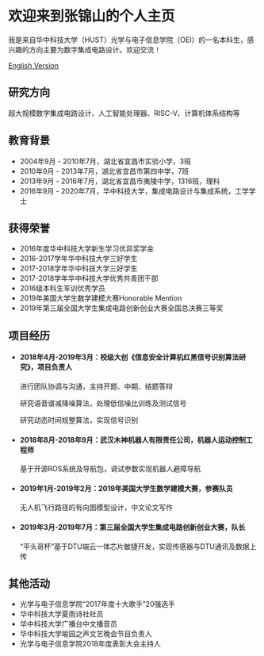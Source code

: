 # 欢迎来到张锦山的个人主页

我是来自华中科技大学（HUST）光学与电子信息学院（OEI）的一名本科生，感兴趣的方向主要为数字集成电路设计。欢迎交流！

[English Version](index-en.md)

## 研究方向

超大规模数字集成电路设计、人工智能处理器、RISC-V、计算机体系结构等

## 教育背景

- 2004年9月 - 2010年7月，湖北省宜昌市实验小学，3班
- 2010年9月 - 2013年7月，湖北省宜昌市第四中学，7班
- 2013年9月 - 2016年7月，湖北省宜昌市夷陵中学，1316班，理科
- 2016年9月 - 2020年7月，华中科技大学，集成电路设计与集成系统，工学学士

## 获得荣誉

- 2016年度华中科技大学新生学习优异奖学金
- 2016-2017学年华中科技大学三好学生
- 2017-2018学年华中科技大学三好学生
- 2017-2018学年华中科技大学优秀共青团干部
- 2016级本科生军训优秀学员
- 2019年美国大学生数学建模大赛Honorable Mention
- 2019年第三届全国大学生集成电路创新创业大赛全国总决赛三等奖

## 项目经历

- #### 2018年4月-2019年3月：校级大创《信息安全计算机红黑信号识别算法研究》，项目负责人

  进行团队协调与沟通，主持开题、中期、结题答辩

  研究语音谱减降噪算法，处理低信噪比训练及测试信号 

  研究动态时间规整算法，实现信号识别

- #### 2018年8月-2018年9月：武汉木神机器人有限责任公司，机器人运动控制工程师

  基于开源ROS系统及导航包，调试参数实现机器人避障导航

- #### 2019年1月-2019年2月：2019年美国大学生数学建模大赛，参赛队员

  无人机飞行路径的有向图模型设计，中文论文写作

- #### 2019年3月-2019年7月：第三届全国大学生集成电路创新创业大赛，队长

  “平头哥杯”基于DTU端云一体芯片敏捷开发，实现传感器与DTU通讯及数据上传

## 其他活动

- 光学与电子信息学院“2017年度十大歌手”20强选手
- 华中科技大学夏雨诗社社员
- 华中科技大学广播台中文播音员
- 华中科技大学喻园之声文艺晚会节目负责人
- 光学与电子信息学院2018年度表彰大会主持人
